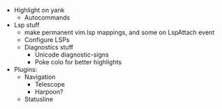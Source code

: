 - Highlight on yank
    - Autocommands
- Lsp stuff
    - make permanent vim.lsp mappings, and some on LspAttach event
    - Configure LSPs
    - Diagnostics stuff
        - Unicode diagnostic-signs
        - Poke colo for better highlights
- Plugins:
    - Navigation
        - Telescope
        - Harpoon?
    - Statusline
